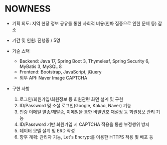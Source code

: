 # NOWNESS

- 기획 의도: 지역 현장 정보 공유를 통한 사회적 비용(인파 집중으로 인한 문제 등) 감소
- 기간 및 인원: 진행중 / 5명

- 기술 스택
  - Backend: Java 17, Spring Boot 3, Thymeleaf, Spring Security 6, MyBatis 3, MySQL 8
  - Frontend: Bootstrap, JavaScript, jQuery
  - 외부 API: Naver Image CAPTCHA

- 구현 사항
  1) 로그인/회원가입/회원정보 등 회원관련 화면 설계 및 구현
  2) ID/Password 및 소셜 로그인(Google, Kakao, Naver) 기능
  3) 인증 이메일 발송/재발송, 이메일을 통한 비밀번호 재설정 등 회원정보 관리 기능
  4) ID/Password 기반 회원가입 시 CAPTCHA 적용을 통한 부정행위 방지
  5) 데이터 모델 설계 및 ERD 작성
  6) 향후 계획: 관리자 기능, Let's Encrypt를 이용한 HTTPS 적용 및 배포 등
